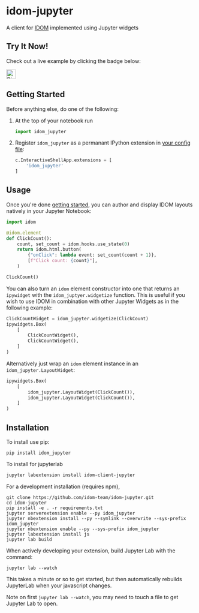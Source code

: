 # idom-jupyter

A client for [IDOM](https://github.com/idom-team/idom) implemented using Jupyter widgets

## Try It Now!

Check out a live example by clicking the badge below:

<a href="https://mybinder.org/v2/gh/idom-team/idom-jupyter/main?filepath=notebooks%2Fintroduction.ipynb">
    <img alt="Binder" height="25px" src="https://mybinder.org/badge_logo.svg" />
</a>

## Getting Started

Before anything else, do one of the following:

1. At the top of your notebook run

   ```python
   import idom_jupyter
   ```

2. Register `idom_jupyter` as a permanant IPython extension in [your config file](https://ipython.readthedocs.io/en/stable/config/intro.html#introduction-to-ipython-configuration):

   ```python
   c.InteractiveShellApp.extensions = [
       'idom_jupyter'
   ]
   ```

## Usage

Once you're done [getting started](#getting-started), you can author and display IDOM
layouts natively in your Jupyter Notebook:

```python
import idom

@idom.element
def ClickCount():
    count, set_count = idom.hooks.use_state(0)
    return idom.html.button(
        {"onClick": lambda event: set_count(count + 1)},
        [f"Click count: {count}"],
    )

ClickCount()
```

You can also turn an `idom` element constructor into one that returns an `ipywidget` with
the `idom_juptyer.widgetize` function. This is useful if you wish to use IDOM in combination
with other Jupyter Widgets as in the following example:

```python
ClickCountWidget = idom_jupyter.widgetize(ClickCount)
ipywidgets.Box(
    [
        ClickCountWidget(),
        ClickCountWidget(),
    ]
)
```

Alternatively just wrap an `idom` element instance in an `idom_jupyter.LayoutWidget`:

```python
ipywidgets.Box(
    [
        idom_jupyter.LayoutWidget(ClickCount()),
        idom_jupyter.LayoutWidget(ClickCount()),
    ]
)
```

## Installation

To install use pip:

```
pip install idom_jupyter
```

To install for jupyterlab

```bash
jupyter labextension install idom-client-jupyter
```

For a development installation (requires npm),

```
git clone https://github.com/idom-team/idom-jupyter.git
cd idom-jupyter
pip install -e . -r requirements.txt
jupyter serverextension enable --py idom_jupyter
jupyter nbextension install --py --symlink --overwrite --sys-prefix idom_jupyter
jupyter nbextension enable --py --sys-prefix idom_jupyter
jupyter labextension install js
jupyter lab build
```

When actively developing your extension, build Jupyter Lab with the command:

```
jupyter lab --watch
```

This takes a minute or so to get started, but then automatically rebuilds JupyterLab when your javascript changes.

Note on first `jupyter lab --watch`, you may need to touch a file to get Jupyter Lab to open.
